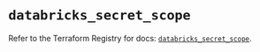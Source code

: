# `databricks_secret_scope`

Refer to the Terraform Registry for docs: [`databricks_secret_scope`](https://registry.terraform.io/providers/databricks/databricks/1.86.0/docs/resources/secret_scope).
